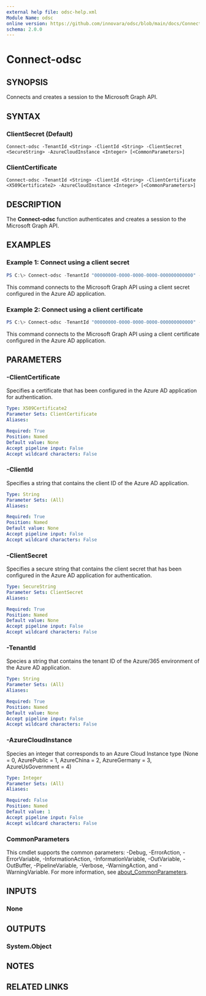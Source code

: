 ```yaml
---
external help file: odsc-help.xml
Module Name: odsc
online version: https://github.com/innovara/odsc/blob/main/docs/Connect-odsc.md
schema: 2.0.0
---
```


# Connect-odsc

## SYNOPSIS
Connects and creates a session to the Microsoft Graph API.

## SYNTAX

### ClientSecret (Default)
```
Connect-odsc -TenantId <String> -ClientId <String> -ClientSecret <SecureString> -AzureCloudInstance <Integer> [<CommonParameters>]
```

### ClientCertificate
```
Connect-odsc -TenantId <String> -ClientId <String> -ClientCertificate <X509Certificate2> -AzureCloudInstance <Integer> [<CommonParameters>]
```

## DESCRIPTION
The **Connect-odsc** function authenticates and creates a session to the Microsoft Graph API.

## EXAMPLES

### Example 1: Connect using a client secret
```powershell
PS C:\> Connect-odsc -TenantId "00000000-0000-0000-0000-000000000000" -ClientId "00000000-0000-0000-0000-000000000000" -ClientSecret (ConvertTo-SecureString -String "000000000000000000000000000" -AsPlainText -Force)
```

This command connects to the Microsoft Graph API using a client secret configured in the Azure AD application.

### Example 2: Connect using a client certificate
```powershell
PS C:\> Connect-odsc -TenantId "00000000-0000-0000-0000-000000000000" -ClientId "00000000-0000-0000-0000-000000000000" -ClientCertificate (Get-Item -Path 'Cert:\CurrentUser\My\0000000000000000000000000000000000000000')
```

This command connects to the Microsoft Graph API using a client certificate configured in the Azure AD application.

## PARAMETERS

### -ClientCertificate
Specifies a certificate that has been configured in the Azure AD application for authentication.

```yaml
Type: X509Certificate2
Parameter Sets: ClientCertificate
Aliases:

Required: True
Position: Named
Default value: None
Accept pipeline input: False
Accept wildcard characters: False
```

### -ClientId
Specifies a string that contains the client ID of the Azure AD application.

```yaml
Type: String
Parameter Sets: (All)
Aliases:

Required: True
Position: Named
Default value: None
Accept pipeline input: False
Accept wildcard characters: False
```

### -ClientSecret
Specifies a secure string that contains the client secret that has been configured in the Azure AD application for authentication.

```yaml
Type: SecureString
Parameter Sets: ClientSecret
Aliases:

Required: True
Position: Named
Default value: None
Accept pipeline input: False
Accept wildcard characters: False
```

### -TenantId
Species a string that contains the tenant ID of the Azure/365 environment of the Azure AD application.

```yaml
Type: String
Parameter Sets: (All)
Aliases:

Required: True
Position: Named
Default value: None
Accept pipeline input: False
Accept wildcard characters: False
```

### -AzureCloudInstance
Species an integer that corresponds to an Azure Cloud Instance type (None = 0, AzurePublic = 1, AzureChina = 2, AzureGermany = 3, AzureUsGovernment = 4)

```yaml
Type: Integer
Parameter Sets: (All)
Aliases:

Required: False
Position: Named
Default value: 1
Accept pipeline input: False
Accept wildcard characters: False
```

### CommonParameters
This cmdlet supports the common parameters: -Debug, -ErrorAction, -ErrorVariable, -InformationAction, -InformationVariable, -OutVariable, -OutBuffer, -PipelineVariable, -Verbose, -WarningAction, and -WarningVariable. For more information, see [about_CommonParameters](http://go.microsoft.com/fwlink/?LinkID=113216).

## INPUTS

### None

## OUTPUTS

### System.Object
## NOTES

## RELATED LINKS
